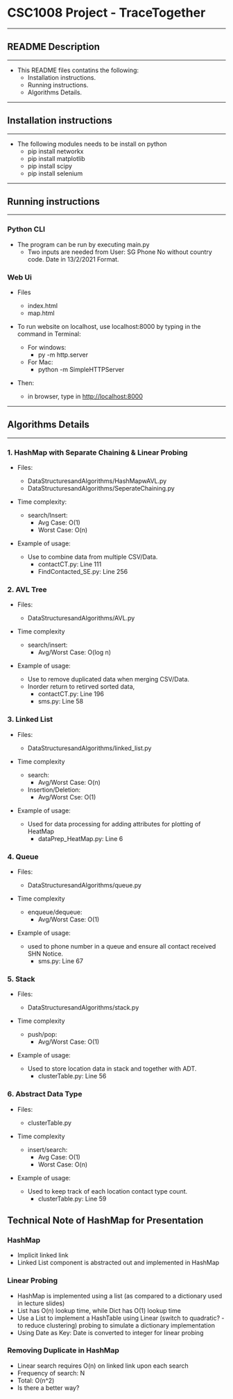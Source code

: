 # CSC1008 Project - TraceTogether

---

## README Description

---

- This README files contatins the following:
  - Installation instructions.
  - Running instructions.
  - Algorithms Details.

---

## Installation instructions

---

- The following modules needs to be install on python
  - pip install networkx
  - pip install matplotlib
  - pip install scipy
  - pip install selenium

---

## Running instructions

---

### Python CLI

- The program can be run by executing main.py
  - Two inputs are needed from User: SG Phone No without country code. Date in 13/2/2021 Format.

### Web Ui

- Files
  - index.html
  - map.html

- To run website on localhost, use localhost:8000 by typing in the command in Terminal:
  - For windows:
    - py -m http.server
  - For Mac:
    - python -m SimpleHTTPServer

- Then:
  - in browser, type in <http://localhost:8000>

---

## Algorithms Details

---

### 1. HashMap with Separate Chaining & Linear Probing

- Files:
  - DataStructuresandAlgorithms/HashMapwAVL.py
  - DataStructuresandAlgorithms/SeperateChaining.py

- Time complexity:
  - search/Insert:
    - Avg Case: O(1)
    - Worst Case: O(n)

- Example of usage:
  - Use to combine data from multiple CSV/Data.
    - contactCT.py: Line 111
    - FindContacted_SE.py: Line 256

### 2. AVL Tree

- Files:
  - DataStructuresandAlgorithms/AVL.py

- Time complexity
  - search/insert:
    - Avg/Worst Case: O(log n)

- Example of usage:
  - Use to remove duplicated data when merging CSV/Data.
  - Inorder return to retirved sorted data,
    - contactCT.py: Line 196
    - sms.py: Line 58

### 3.  Linked List

- Files:
  - DataStructuresandAlgorithms/linked_list.py

- Time complexity
  - search:
    - Avg/Worst Case: O(n)
  - Insertion/Deletion:
    - Avg/Worst Cse: O(1)

- Example of usage:
  - Used for data processing for adding attributes for plotting of HeatMap
    - dataPrep_HeatMap.py: Line 6

### 4. Queue

- Files:
  - DataStructuresandAlgorithms/queue.py

- Time complexity
  - enqueue/dequeue:
    - Avg/Worst Case: O(1)

- Example of usage:
  - used to phone number in a queue and ensure all contact received SHN Notice.
    - sms.py: Line 67

### 5. Stack

- Files:
  - DataStructuresandAlgorithms/stack.py

- Time complexity
  - push/pop:
    - Avg/Worst Case: O(1)

- Example of usage:
  - Used to store location data in stack and together with ADT.
    - clusterTable.py: Line 56

### 6. Abstract Data Type

- Files:
  - clusterTable.py

- Time complexity
  - insert/search:
    - Avg Case: O(1)
    - Worst Case: O(n)

- Example of usage:
  - Used to keep track of each location contact type count.
    - clusterTable.py: Line 59
  
## Technical Note of HashMap for Presentation

### HashMap

- Implicit linked link
- Linked List component is abstracted out and implemented in HashMap

### Linear Probing

- HashMap is implemented using a list (as compared to a dictionary used in lecture slides)
- List has O(n) lookup time, while Dict has O(1) lookup time
- Use a List to implement a HashTable using Linear (switch to quadratic? - to reduce clustering) probing to simulate a dictionary implementation
- Using Date as Key: Date is converted to integer for linear probing

### Removing Duplicate in HashMap

- Linear search requires O(n) on linked link upon each search
- Frequency of search: N
- Total: O(n^2)
- Is there a better way?

